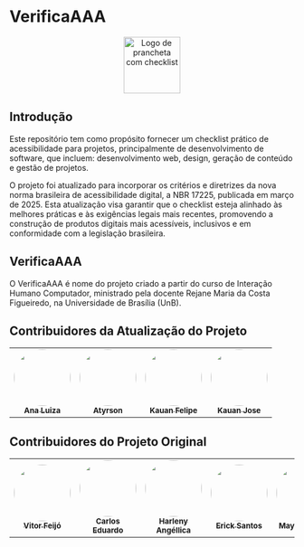 # VerificaAAA

<div align="center">
<img src="docs/imagens/logo-verificaaa.png" alt="Logo de prancheta com checklist" style="width: 100px">
</div>
 

## Introdução

Este repositório tem como propósito fornecer um checklist prático de acessibilidade para projetos, principalmente de desenvolvimento de software, que incluem: desenvolvimento web, design, geração de conteúdo e gestão de projetos. 

O projeto foi atualizado para incorporar os critérios e diretrizes da nova norma brasileira de acessibilidade digital, a NBR 17225, publicada em março de 2025. Esta atualização visa garantir que o checklist esteja alinhado às melhores práticas e às exigências legais mais recentes, promovendo a construção de produtos digitais mais acessíveis, inclusivos e em conformidade com a legislação brasileira.

## VerificaAAA

O VerificaAAA é nome do projeto criado a partir do curso de Interação Humano Computador, ministrado pela docente Rejane Maria da Costa Figueiredo, na Universidade de Brasília (UnB). 

## Contribuidores da Atualização do Projeto

<table>
  <tr>
    <td align="center"><a href="https://github.com/ana-pfeilsticker"><img style="border-radius: 50%;" src="https://avatars.githubusercontent.com/u/110688069?v=4" width="100px;" alt=""/><br /><sub><b>Ana Luiza</b></sub></a><br />
    <td align="center"><a href="https://github.com/Atyrson"><img style="border-radius: 50%;" src="https://avatars.githubusercontent.com/u/63325517?v=4" width="100px;" alt=""/><br /><sub><b>Atyrson</b></sub></a><br />   
    <td align="center"><a href="https://github.com/Kauan-F20"><img style="border-radius: 50%;" src="https://avatars.githubusercontent.com/u/184998416?s=400&u=2af6587747a737ec0168fd1e91abba318baa9216&v=4" width="100px;" alt=""/><br /><sub><b>Kauan Felipe</b></sub></a><br />   
    <td align="center"><a href="https://github.com/kauan2872"><img style="border-radius: 50%;" src="https://avatars.githubusercontent.com/u/103394028?v=4" width="100px;" alt=""/><br /><sub><b>Kauan Jose</b></sub></a><br />
  </tr>
</table>

## Contribuidores do Projeto Original

<table>
  <tr>
    <td align="center"><a href="https://github.com/vitorfleonardo"><img style="border-radius: 50%;" src="https://github.com/vitorfleonardo.png" width="100px;" alt=""/><br /><sub><b>Vitor Feijó</b></sub></a><br />
    <td align="center"><a href="https://github.com/CADU110"><img style="border-radius: 50%;" src="https://github.com/CADU110.png" width="100px;" alt=""/><br /><sub><b>Carlos Eduardo</b></sub></a><br />   
    <td align="center"><a href="https://github.com/Angelicahaas"><img style="border-radius: 50%;" src="https://github.com/Angelicahaas.png" width="100px;" alt=""/><br /><sub><b>Harleny Angéllica</b></sub></a><br />   
    <td align="center"><a href="https://github.com/Erick-ems "><img style="border-radius: 50%;" src="https://github.com/Erick-ems.png" width="100px;" alt=""/><br /><sub><b>Erick Santos</b></sub></a><br />
    <td align="center"><a href="https://github.com/maykonjuso "><img style="border-radius: 50%;" src="https://github.com/maykonjuso.png" width="100px;" alt=""/><br /><sub><b>Maykon Júnio</b></sub></a><br />
  </tr>
</table>
